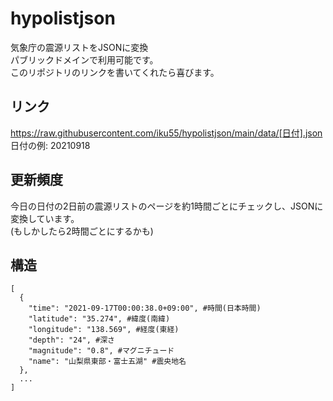 # hypolistjson
気象庁の震源リストをJSONに変換  
パブリックドメインで利用可能です。  
このリポジトリのリンクを書いてくれたら喜びます。
## リンク
https://raw.githubusercontent.com/iku55/hypolistjson/main/data/[日付].json  
日付の例: 20210918
## 更新頻度
今日の日付の2日前の震源リストのページを約1時間ごとにチェックし、JSONに変換しています。  
(もしかしたら2時間ごとにするかも)
## 構造
```
[
  {
    "time": "2021-09-17T00:00:38.0+09:00", #時間(日本時間)
    "latitude": "35.274", #緯度(南緯)
    "longitude": "138.569", #経度(東経)
    "depth": "24", #深さ
    "magnitude": "0.8", #マグニチュード
    "name": "山梨県東部・富士五湖" #震央地名
  },
  ...
]
```
